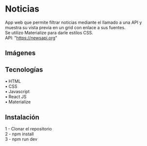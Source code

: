 # Noticias

App web que permite filtrar noticias mediante el llamado a una API y muestra su vista previa en un grid con enlace a sus fuentes.  
Se utilizo Materialize para darle estilos CSS.  
API: "https://newsapi.org"

## Imágenes

## Tecnologías

• HTML  
• CSS  
• Javascript  
• React JS  
• Materialize

## Instalación

1 - Clonar el repositorio  
2 - npm install  
3 - npm run dev
